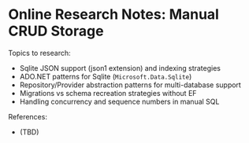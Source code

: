 # Online Research Notes: Manual CRUD Storage

Topics to research:
- Sqlite JSON support (json1 extension) and indexing strategies
- ADO.NET patterns for Sqlite (`Microsoft.Data.Sqlite`)
- Repository/Provider abstraction patterns for multi-database support
- Migrations vs schema recreation strategies without EF
- Handling concurrency and sequence numbers in manual SQL

References:
- (TBD)

